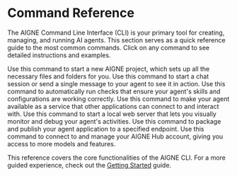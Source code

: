 # Command Reference

The AIGNE Command Line Interface (CLI) is your primary tool for creating, managing, and running AI agents. This section serves as a quick reference guide to the most common commands. Click on any command to see detailed instructions and examples.

<x-cards data-columns="2">
  <x-card data-title="create" data-href="/cli/command-reference/create" data-icon="lucide:plus-circle">
    Use this command to start a new AIGNE project, which sets up all the necessary files and folders for you.
  </x-card>
  <x-card data-title="run" data-href="/cli/command-reference/run" data-icon="lucide:play">
    Use this command to start a chat session or send a single message to your agent to see it in action.
  </x-card>
  <x-card data-title="test" data-href="/cli/command-reference/test" data-icon="lucide:beaker">
    Use this command to automatically run checks that ensure your agent's skills and configurations are working correctly.
  </x-card>
  <x-card data-title="serve-mcp" data-href="/cli/command-reference/serve-mcp" data-icon="lucide:server">
    Use this command to make your agent available as a service that other applications can connect to and interact with.
  </x-card>
  <x-card data-title="observe" data-href="/cli/command-reference/observe" data-icon="lucide:eye">
    Use this command to start a local web server that lets you visually monitor and debug your agent's activities.
  </x-card>
  <x-card data-title="deploy" data-href="/cli/command-reference/deploy" data-icon="lucide:rocket">
    Use this command to package and publish your agent application to a specified endpoint.
  </x-card>
  <x-card data-title="hub" data-href="/cli/command-reference/hub" data-icon="lucide:hub">
    Use this command to connect to and manage your AIGNE Hub account, giving you access to more models and features.
  </x-card>
</x-cards>

This reference covers the core functionalities of the AIGNE CLI. For a more guided experience, check out the [Getting Started](./cli-getting-started.md) guide.